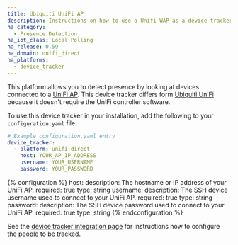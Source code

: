 ```yaml
---
title: Ubiquiti UniFi AP
description: Instructions on how to use a Unifi WAP as a device tracker.
ha_category:
  - Presence Detection
ha_iot_class: Local Polling
ha_release: 0.59
ha_domain: unifi_direct
ha_platforms:
  - device_tracker
---
```


This platform allows you to detect presence by looking at devices connected to a [UniFi AP](https://www.ui.com/products/#unifi). This device tracker differs form [Ubiquiti UniFi](/integrations/unifi) because it doesn't require the UniFi controller software.

To use this device tracker in your installation, add the following to your `configuration.yaml` file:

```yaml
# Example configuration.yaml entry
device_tracker:
  - platform: unifi_direct
    host: YOUR_AP_IP_ADDRESS
    username: YOUR_USERNAME
    password: YOUR_PASSWORD
```

{% configuration %}
host:
  description: The hostname or IP address of your UniFi AP.
  required: true
  type: string
username:
  description: The SSH device username used to connect to your UniFi AP.
  required: true
  type: string
password:
  description: The SSH device password used to connect to your UniFi AP.
  required: true
  type: string
{% endconfiguration %}

See the [device tracker integration page](/integrations/device_tracker/) for instructions how to configure the people to be tracked.
